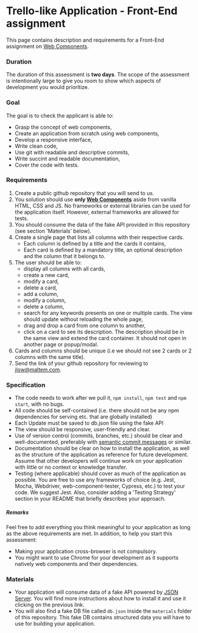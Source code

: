 # Trello-like Application - Front-End assignment

This page contains description and requirements for a Front-End assignment on [Web Components](https://developer.mozilla.org/en-US/docs/Web/Web_Components).

### Duration

The duration of this assessment is **two days**. The scope of the assessment is intentionally large to give you room to show which aspects of development you would prioritize.

### Goal

The goal is to check the applicant is able to:

- Grasp the concept of web components,
- Create an application from scratch using web components,
- Develop a responsive interface,
- Write clean code,
- Use git with readable and descriptive commits,
- Write succint and readable documentation,
- Cover the code with tests.

### Requirements

1. Create a public github repository that you will send to us.
2. You solution should use **only [Web Components](https://www.webcomponents.org/introduction)** aside from vanilla HTML, CSS and JS. No frameworks or external libraries can be used for the application itself. However, external frameworks are allowed for tests.
3. You should consume the data of the fake API provided in this repository (see section 'Materials' below). 
4. Create a single page that lists all columns with their respective cards.
   - Each column is defined by a title and the cards it contains,
   - Each card is defined by a mandatory title, an optional description and the column that it belongs to.
5. The user should be able to:
   - display all columns with all cards,
   - create a new card,
   - modify a card,
   - delete a card,
   - add a column,
   - modify a column,
   - delete a column,
   - search for any keywords presents on one or multiple cards. The view should update without reloading the whole page,
   - drag and drop a card from one column to another,
   - click on a card to see its description. The description should be in the same view and extend the card container. It should not open in another page or popup/modal.
6. Cards and columns should be unique (i.e we should not see 2 cards or 2 columns with the same title).
7. Send the link of your github repository for reviewing to [jlow@maltem.com](mailto:jlow@maltem.com).

### Specification

- The code needs to work after we pull it, `npm install`, `npm test` and `npm start`, with no bugs.
- All code should be self-contained (i.e. there should not be any npm dependencies for serving etc. that are globally installed)
- Each Update must be saved to db.json file using the fake API
- The view should be responsive, user-friendly and clear.
- Use of version control (commits, branches, etc.) should be clear and well-documented, preferably with [semantic commit messages](https://seesparkbox.com/foundry/semantic_commit_messages) or similar.
- Documentation should be clear on how to install the application, as well as the structure of the application as reference for future development. Assume that other developers will continue work on your application with little or no context or knowledge transfer.
- Testing (where applicable) should cover as much of the application as possible. You are free to use any frameworks of choice (e.g. Jest, Mocha, Webdriver, web-component-tester, Cypress, etc.) to test your code. We suggest Jest. Also, consider adding a 'Testing Strategy' section in your README that briefly describes your approach.

##### Remarks

Feel free to add everything you think meaningful to your application as long as the above requirements are met.
In addition, to help you start this assessment:

- Making your application cross-browser is not compulsory.
- You might want to use Chrome for your development as it supports natively web components and their dependencies.

### Materials

- Your application will consume data of a fake API powered by [JSON Server](https://github.com/typicode/json-server). You will find more instructions about how to install it and use it clicking on the previous link.
- You will also find a fake DB file called `db.json` inside the `materials` folder of this repository. This fake DB contains structured data you will have to use for building your application.
